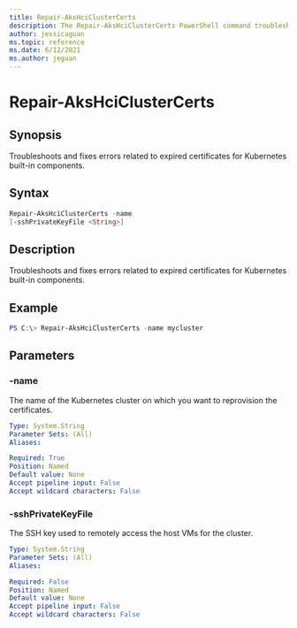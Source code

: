 ```yaml
---
title: Repair-AksHciClusterCerts
description: The Repair-AksHciClusterCerts PowerShell command troubleshoots and fixes errors related to expired certificates for Kubernetes built-in components. 
author: jessicaguan
ms.topic: reference
ms.date: 6/12/2021
ms.author: jeguan
---
```


# Repair-AksHciClusterCerts

## Synopsis
Troubleshoots and fixes errors related to expired certificates for Kubernetes built-in components. 

## Syntax

```powershell
Repair-AksHciClusterCerts -name 
[-sshPrivateKeyFile <String>] 
```

## Description
Troubleshoots and fixes errors related to expired certificates for Kubernetes built-in components. 

## Example

```powershell
PS C:\> Repair-AksHciClusterCerts -name mycluster
```

## Parameters

### -name
The name of the Kubernetes cluster on which you want to reprovision the certificates.

```yaml
Type: System.String
Parameter Sets: (All)
Aliases:

Required: True
Position: Named
Default value: None
Accept pipeline input: False
Accept wildcard characters: False
```

### -sshPrivateKeyFile
The SSH key used to remotely access the host VMs for the cluster.

```yaml
Type: System.String
Parameter Sets: (All)
Aliases:

Required: False
Position: Named
Default value: None
Accept pipeline input: False
Accept wildcard characters: False
```
